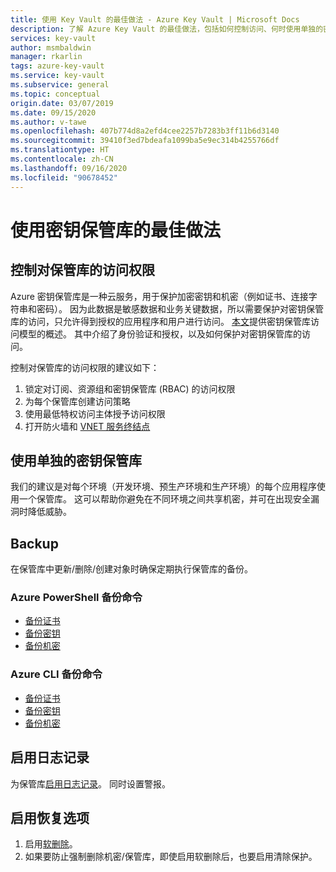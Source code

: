 ```yaml
---
title: 使用 Key Vault 的最佳做法 - Azure Key Vault | Microsoft Docs
description: 了解 Azure Key Vault 的最佳做法，包括如何控制访问、何时使用单独的密钥保管库、备份、日志记录和恢复选项。
services: key-vault
author: msmbaldwin
manager: rkarlin
tags: azure-key-vault
ms.service: key-vault
ms.subservice: general
ms.topic: conceptual
origin.date: 03/07/2019
ms.date: 09/15/2020
ms.author: v-tawe
ms.openlocfilehash: 407b774d8a2efd4cee2257b7283b3ff11b6d3140
ms.sourcegitcommit: 39410f3ed7bdeafa1099ba5e9ec314b4255766df
ms.translationtype: HT
ms.contentlocale: zh-CN
ms.lasthandoff: 09/16/2020
ms.locfileid: "90678452"
---
```

# <a name="best-practices-to-use-key-vault"></a>使用密钥保管库的最佳做法

## <a name="control-access-to-your-vault"></a>控制对保管库的访问权限

Azure 密钥保管库是一种云服务，用于保护加密密钥和机密（例如证书、连接字符串和密码）。 因为此数据是敏感数据和业务关键数据，所以需要保护对密钥保管库的访问，只允许得到授权的应用程序和用户进行访问。 [本文](secure-your-key-vault.md)提供密钥保管库访问模型的概述。 其中介绍了身份验证和授权，以及如何保护对密钥保管库的访问。

控制对保管库的访问权限的建议如下：
1. 锁定对订阅、资源组和密钥保管库 (RBAC) 的访问权限
2. 为每个保管库创建访问策略
3. 使用最低特权访问主体授予访问权限
4. 打开防火墙和 [VNET 服务终结点](overview-vnet-service-endpoints.md)

## <a name="use-separate-key-vault"></a>使用单独的密钥保管库

我们的建议是对每个环境（开发环境、预生产环境和生产环境）的每个应用程序使用一个保管库。 这可以帮助你避免在不同环境之间共享机密，并可在出现安全漏洞时降低威胁。

## <a name="backup"></a>Backup

在保管库中更新/删除/创建对象时确保定期执行保管库的备份。

### <a name="azure-powershell-backup-commands"></a>Azure PowerShell 备份命令

* [备份证书](https://docs.microsoft.com/powershell/module/azurerm.keyvault/Backup-AzureKeyVaultCertificate?view=azurermps-6.13.0)
* [备份密钥](https://docs.microsoft.com/powershell/module/azurerm.keyvault/Backup-AzureKeyVaultKey?view=azurermps-6.13.0)
* [备份机密](https://docs.microsoft.com/powershell/module/azurerm.keyvault/Backup-AzureKeyVaultSecret?view=azurermps-6.13.0)

### <a name="azure-cli-backup-commands"></a>Azure CLI 备份命令

* [备份证书](https://docs.azure.cn/cli/keyvault/certificate?view=azure-cli-latest#az-keyvault-certificate-backup)
* [备份密钥](https://docs.azure.cn/cli/keyvault/key?view=azure-cli-latest#az-keyvault-key-backup)
* [备份机密](https://docs.azure.cn/cli/keyvault/secret?view=azure-cli-latest#az-keyvault-secret-backup)


## <a name="turn-on-logging"></a>启用日志记录

为保管库[启用日志记录](logging.md)。 同时设置警报。

## <a name="turn-on-recovery-options"></a>启用恢复选项

1. 启用[软删除](soft-delete-overview.md)。
2. 如果要防止强制删除机密/保管库，即使启用软删除后，也要启用清除保护。
